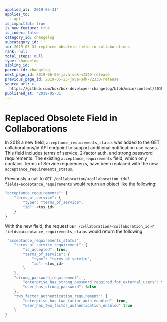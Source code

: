 ```yaml
---
applied_at: '2019-05-31'
applies_to:
  - api
is_impactful: true
is_new_feature: true
is_index: false
category_id: changelog
subcategory_id: ''
id: 2019-05-31-replaced-obsolete-field-in-collaborations
rank: null
total_steps: null
type: changelog
sibling_id: ''
parent_id: changelog
next_page_id: 2019-06-06-java-sdk-v2340-release
previous_page_id: 2019-05-23-java-sdk-v2330-release
source_url: >-
  https://github.com/box/box-developer-changelog/blob/main/content/2019/05-31-replaced-obsolete-field-in-collaborations.md
published_at: '2019-05-31'
---
```

# Replaced Obsolete Field in Collaborations

In 2018 a new field, `acceptance_requirements_status` was added to the GET
collaborations/id API endpoint to support additional notification use cases.
This field includes terms of service, 2-factor auth, and strong password
requirements. The existing `acceptance_requirements` field, which only contains
Terms of Service requirements, have been replaced with the new
`acceptance_requirements_status`.

Previously a call to `GET
/collaboration/<collaboration_id>?fields=acceptance_requirements` would return
an object like the following:

```js
"acceptance_requirements": {
    "terms_of_service": {
        "type": "terms_of_service",
        "id": <tos_id>
    }
}
```

With the new field, the request `GET
/collaboration/<collaboration_id>?fields=acceptance_requirements_status` would
return the following:

```js
 "acceptance_requirements_status": {
    "terms_of_service_requirement": {
        "is_accepted": true,
        "terms_of_service": {
            "type": "terms_of_service",
            "id": <tos_id>
        }
    },
    "strong_password_requirement": {
        "enterprise_has_strong_password_required_for_external_users": true,
        "user_has_strong_password": false
    },
    "two_factor_authentication_requirement": {
        "enterprise_has_two_factor_auth_enabled": true,
        "user_has_two_factor_authentication_enabled" true
    }
}
```